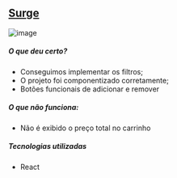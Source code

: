## [Surge](http://ancient-stitch.surge.sh/)

![image](https://user-images.githubusercontent.com/84832122/126926949-eeca71ae-0005-49e6-ae2c-647595635a56.png)



##### O que deu certo?
* Conseguimos implementar os filtros;
* O projeto foi componentizado corretamente;
* Botões funcionais de adicionar e remover

##### O que não funciona:
* Não é exibido o preço total no carrinho

##### Tecnologias utilizadas

 * React

